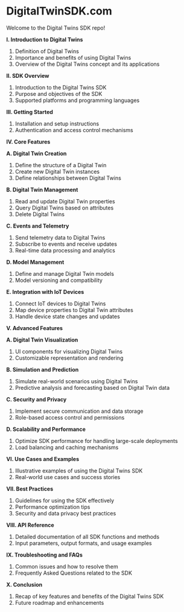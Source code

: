 # DigitalTwinSDK.com

Welcome to the Digital Twins SDK repo!  

**I. Introduction to Digital Twins**

1. Definition of Digital Twins
2. Importance and benefits of using Digital Twins
3. Overview of the Digital Twins concept and its applications

**II. SDK Overview**

1. Introduction to the Digital Twins SDK
2. Purpose and objectives of the SDK
3. Supported platforms and programming languages

**III. Getting Started**

1. Installation and setup instructions
2. Authentication and access control mechanisms

**IV. Core Features**

**A. Digital Twin Creation**
1. Define the structure of a Digital Twin
2. Create new Digital Twin instances
3. Define relationships between Digital Twins

**B. Digital Twin Management**
1. Read and update Digital Twin properties
2. Query Digital Twins based on attributes
3. Delete Digital Twins

**C. Events and Telemetry**
1. Send telemetry data to Digital Twins
2. Subscribe to events and receive updates
3. Real-time data processing and analytics

**D. Model Management**
1. Define and manage Digital Twin models
2. Model versioning and compatibility

**E. Integration with IoT Devices**
1. Connect IoT devices to Digital Twins
2. Map device properties to Digital Twin attributes
3. Handle device state changes and updates

**V. Advanced Features**

**A. Digital Twin Visualization**
1. UI components for visualizing Digital Twins
2. Customizable representation and rendering

**B. Simulation and Prediction**

1. Simulate real-world scenarios using Digital Twins
2. Predictive analysis and forecasting based on Digital Twin data

**C. Security and Privacy**

1. Implement secure communication and data storage
2. Role-based access control and permissions

**D. Scalability and Performance**

1. Optimize SDK performance for handling large-scale deployments
2. Load balancing and caching mechanisms

**VI. Use Cases and Examples**
1. Illustrative examples of using the Digital Twins SDK
2. Real-world use cases and success stories

**VII. Best Practices**
1. Guidelines for using the SDK effectively
2. Performance optimization tips
3. Security and data privacy best practices

**VIII. API Reference**
1. Detailed documentation of all SDK functions and methods
2. Input parameters, output formats, and usage examples

**IX. Troubleshooting and FAQs**
1. Common issues and how to resolve them
2. Frequently Asked Questions related to the SDK

**X. Conclusion**
1. Recap of key features and benefits of the Digital Twins SDK
2. Future roadmap and enhancements

